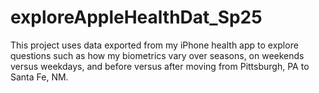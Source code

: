 # exploreAppleHealthDat_Sp25

This project uses data exported from my iPhone health app to explore questions such as how my biometrics vary over seasons, on weekends versus weekdays, and before versus after moving from Pittsburgh, PA to Santa Fe, NM. 
